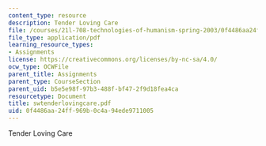 ```yaml
---
content_type: resource
description: Tender Loving Care
file: /courses/21l-708-technologies-of-humanism-spring-2003/0f4486aa24ff969b0c4a94ede9711005_swtenderlovingcare.pdf
file_type: application/pdf
learning_resource_types:
- Assignments
license: https://creativecommons.org/licenses/by-nc-sa/4.0/
ocw_type: OCWFile
parent_title: Assignments
parent_type: CourseSection
parent_uid: b5e5e98f-97b3-488f-bf47-2f9d18fea4ca
resourcetype: Document
title: swtenderlovingcare.pdf
uid: 0f4486aa-24ff-969b-0c4a-94ede9711005
---
```

Tender Loving Care